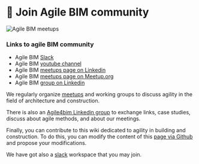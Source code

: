 # 🙌 Join Agile BIM community

![Agile BIM meetups](../.gitbook/assets/agile-bim-meetup.jpg)

### Links to agile BIM community  

* Agile BIM [Slack](http://bit.ly/agilebimslack) 
* Agile BIM [youtube channel ](https://www.youtube.com/channel/UCTjcoh157n3hxKCxpEvfqeQ)
* Agile BIM [meetups page on Linkedin ](https://www.linkedin.com/showcase/agile-bim/)
* Agile BIM [meetups page on Meetup.org](https://www.meetup.com/fr-FR/collaborative-architecture)
* Agile  BIM [group on Linkedin ](https://www.linkedin.com/groups/8584849/)

  
We regularly organize [meetups](https://www.meetup.com/fr-FR/collaborative-architecture/) and working groups to discuss agility in the field of architecture and construction. 

There is also an [Agile4bim Linkedin group](https://www.linkedin.com/groups/8584849/) to exchange links, case studies, discuss about agile methods, and about our meetings. 

Finally, you can contribute to this wiki dedicated to agility in building and construction. To do this, you can modify the content of this [page via Github](https://github.com/sinsunsan/agile-bim-aec) and propose your modifications.

We have got also a [slack](http://bit.ly/agilebimslack) workspace that you may join.

